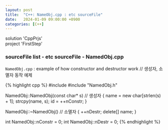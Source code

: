 ```yaml
---
layout: post
title:  "C++: NameObj.cpp : etc sourceFile"
date:   2024-01-09 09:00:00 +0900
categories: [C++]
---
```


solution 'CppPrjs'   
project 'FirstStep'   
   
### sourceFile list - etc sourceFile - NamedObj.cpp   
`NamedObj.cpp` : example of how constructor and destructor work // 생성자, 소멸자 동작 예제   
   
{% highlight cpp %}
#include <cstring>
#include "NamedObj.h"

NamedObj::NamedObj(const char* s)			// 생성자
{
	name = new char[strlen(s) + 1];
	strcpy(name, s);
	id = ++nConstr;
}

NamedObj::~NamedObj()						// 소멸자
{
	++nDestr;
	delete[] name;
}

int NamedObj::nConstr = 0;
int NamedObj::nDestr = 0;
{% endhighlight %}
